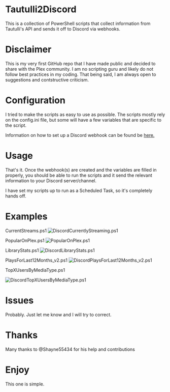# Tautulli2Discord
This is a collection of PowerShell scripts that collect information from Tautulli's API and sends it off to Discord via webhooks.

# Disclaimer
This is my very first GitHub repo that I have made public and decided to share with the Plex community. I am no scripting guru and likely do not follow best practices in my coding. That being said, I am always open to suggestions and contstructive criticism.

# Configuration
I tried to make the scripts as easy to use as possible. The scripts mostly rely on the config.ini file, but some will have a few variables that are specific to the script.

Information on how to set up a Discord webhook can be found be [here.](https://support.discord.com/hc/en-us/articles/228383668-Intro-to-Webhooks)

# Usage
That's it. Once the webhook(s) are created and the variables are filled in properly, you should be able to run the scripts and it send the relevant information to your Discord server/channel.

I have set my scripts up to run as a Scheduled Task, so it's completely hands off.

# Examples
CurrentStreams.ps1
![DiscordCurrentlyStreaming.ps1](https://i.imgur.com/pDA3Tvs.png)

PopularOnPlex.ps1
![PopularOnPlex.ps1](https://i.imgur.com/MpEhVWJ.png)

LibraryStats.ps1
![DiscordLibraryStats.ps1](https://i.imgur.com/ghONij6.png)

PlaysForLast12Months_v2.ps1
![DiscordPlaysForLast12Months_v2.ps1](https://i.imgur.com/NLqkeI2.png)

TopXUsersByMediaType.ps1

![DiscordTopXUsersByMediaType.ps1](https://i.imgur.com/0SNBXA9.png)

# Issues
Probably. Just let me know and I will try to correct.

# Thanks
Many thanks to @Shayne55434 for his help and contributions

# Enjoy
This one is simple.
